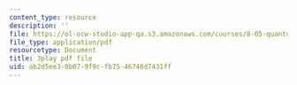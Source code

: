 ```yaml
---
content_type: resource
description: ''
file: https://ol-ocw-studio-app-qa.s3.amazonaws.com/courses/8-05-quantum-physics-ii-fall-2013/ab2d5ee30b079f9cfb7546746d7431ff_AX9769eQV24.pdf
file_type: application/pdf
resourcetype: Document
title: 3play pdf file
uid: ab2d5ee3-0b07-9f9c-fb75-46746d7431ff
---
```

